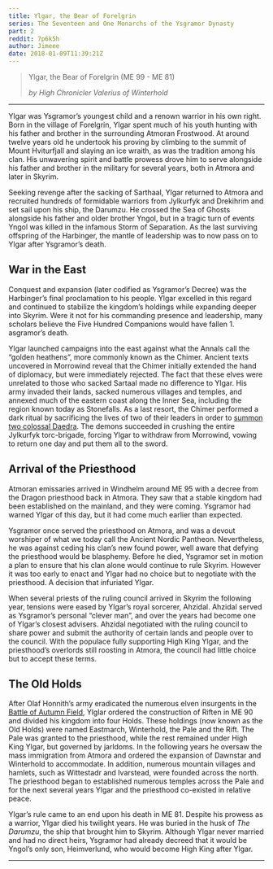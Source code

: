 ```yaml
---
title: Ylgar, the Bear of Forelgrin
series: The Seventeen and One Monarchs of the Ysgramor Dynasty
part: 2
reddit: 7p6k5h
author: Jimeee
date: 2018-01-09T11:39:21Z
---
```


> Ylgar, the Bear of Forelgrin (ME 99 - ME 81)
>
> _by High Chronicler Valerius of Winterhold_

---

Ylgar was Ysgramor’s youngest child and a renown warrior in his own right. Born
in the village of Forelgrin, Ylgar spent much of his youth hunting with his
father and brother in the surrounding Atmoran Frostwood. At around twelve years
old he undertook his proving by climbing to the summit of Mount Hviturfjall and
slaying an ice wraith, as was the tradition among his clan. His unwavering
spirit and battle prowess drove him to serve alongside his father and brother in
the military for several years, both in Atmora and later in Skyrim.

Seeking revenge after the sacking of Sarthaal, Ylgar returned to Atmora and
recruited hundreds of formidable warriors from Jylkurfyk and Drekihrim and set
sail upon his ship, the Darumzu. He crossed the Sea of Ghosts alongside his
father and older brother Yngol, but in a tragic turn of events Yngol was killed
in the infamous Storm of Separation. As the last surviving offspring of the
Harbinger, the mantle of leadership was to now pass on to Ylgar after Ysgramor’s
death.

## War in the East

Conquest and expansion (later codified as Ysgramor’s Decree) was the Harbinger’s
final proclamation to his people. Ylgar excelled in this regard and continued to
stabilize the kingdom’s holdings while expanding deeper into Skyrim. Were it not
for his commanding presence and leadership, many scholars believe the Five
Hundred Companions would have fallen 1. asgramor’s death.

Ylgar launched campaigns into the east against what the Annals call the “golden
heathens”, more commonly known as the Chimer. Ancient texts uncovered in
Morrowind reveal that the Chimer initially extended the hand of diplomacy, but
were immediately rejected. The fact that these elves were unrelated to those who
sacked Sartaal made no difference to Ylgar. His army invaded their lands, sacked
numerous villages and temples, and annexed much of the eastern coast along the
Inner Sea, including the region known today as Stonefalls. As a last resort, the
Chimer performed a dark ritual by sacrificing the lives of two of their leaders
in order to [summon two colossal Daedra][0]. The demons succeeded in crushing
the entire Jylkurfyk torc-brigade, forcing Ylgar to withdraw from Morrowind,
vowing to return one day and put them all to the sword.

## Arrival of the Priesthood

Atmoran emissaries arrived in Windhelm around ME 95 with a decree from the
Dragon priesthood back in Atmora. They saw that a stable kingdom had been
established on the mainland, and they were coming. Ysgramor had warned Ylgar of
this day, but it had come much earlier than expected.

Ysgramor once served the priesthood on Atmora, and was a devout worshiper of
what we today call the Ancient Nordic Pantheon. Nevertheless, he was against
ceding his clan’s new found power, well aware that defying the priesthood would
be blasphemy. Before he died, Ysgramor set in motion a plan to ensure that his
clan alone would continue to rule Skyrim. However it was too early to enact and
Ylgar had no choice but to negotiate with the priesthood. A decision that
infuriated Ylgar.

When several priests of the ruling council arrived in Skyrim the following year,
tensions were eased by Ylgar’s royal sorcerer, Ahzidal. Ahzidal served as
Ysgramor’s personal “clever man”, and over the years had become one of Ylgar’s
closest advisers. Ahzidal negotiated with the ruling council to share power and
submit the authority of certain lands and people over to the council. With the
populace fully supporting High King Ylgar, and the priesthood’s overlords still
roosting in Atmora, the council had little choice but to accept these terms.

## The Old Holds

After Olaf Honnith’s army eradicated the numerous elven insurgents in the
[Battle of Autumn Field][1], Ylglar ordered the construction of Riften in ME 90
and divided his kingdom into four Holds. These holdings (now known as the Old
Holds) were named Eastmarch, Winterhold, the Pale and the Rift. The Pale was
granted to the priesthood, while the rest remained under High King Ylgar, but
governed by jarldoms. In the following years he oversaw the mass immigration
from Atmora and ordered the expansion of Dawnstar and Winterhold to accommodate.
In addition, numerous mountain villages and hamlets, such as Wittestadr and
Ivarstead, were founded across the north. The priesthood began to established
numerous temples across the Pale and for the next several years Ylgar and the
priesthood co-existed in relative peace.

Ylgar’s rule came to an end upon his death in ME 81. Despite his prowess as a
warrior, Ylgar died his twilight years. He was buried in the husk of _The
Darumzu_, the ship that brought him to Skyrim. Although Ylgar never married and
had no direct heirs, Ysgramor had already decreed that it would be Yngol’s only
son, Heimverlund, who would become High King after Ylgar.

---

[0]: https://en.uesp.net/wiki/Lore:Brothers_of_Strife
[1]: https://en.uesp.net/wiki/Skyrim:Dismay#Word_Wall_Translations
